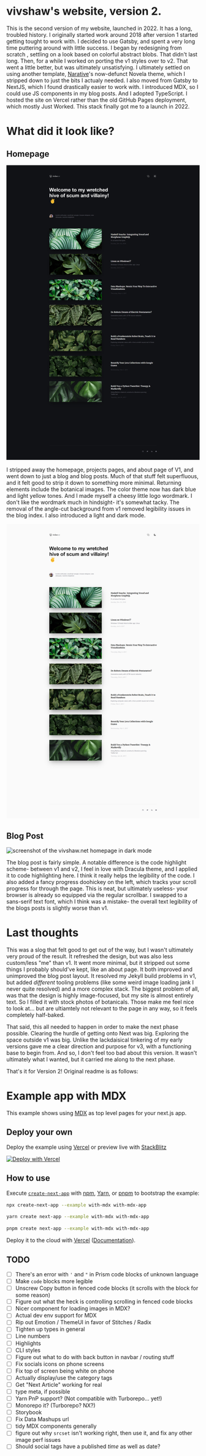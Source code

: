 # vivshaw's website, version 2.

This is the second version of my website, launched in 2022. It has a long, troubled history. I originally started work around 2018 after version 1 started getting tought to work with. I decided to use Gatsby, and spent a very long time puttering around with little success. I began by redesigning from scratch , settling on a look based on colorful abstract blobs. That didn't last long. Then, for a while I worked on porting the v1 styles over to v2. That went a little better, but was ultimately unsatisfying. I ultimately settled on using another template, [Narative](https://www.narative.co/)'s now-defunct Novela theme, which I stripped down to just the bits I actualy needed. I also moved from Gatsby to NextJS, which I found drastically easier to work with. I introduced MDX, so I could use JS components in my blog posts. And I adopted TypeScript. I hosted the site on Vercel rather than the old GitHub Pages deployment, which mostly Just Worked. This stack finally got me to a launch in 2022.

# What did it look like?

## Homepage

![screenshot of the vivshaw.net homepage in dark mode](__archival_images/v2-home.png)

I stripped away the homepage, projects pages, and about page of V1, and went down to just a blog and blog posts. Much of that stuff felt superfluous, and it felt good to strip it down to something more minimal. Returning elements include the botanical images. The color theme now has dark blue and light yellow tones. And I made myself a cheesy little logo wordmark. I don't like the wordmark much in hindsight- it's somewhat tacky. The removal of the angle-cut background from v1 removed legibility issues in the blog index. I also introduced a light and dark mode.

![screenshot of the vivshaw.net homepage in dark mode](__archival_images/v2-home-light.png)

## Blog Post

![screenshot of the vivshaw.net homepage in dark mode](__archival_images/v2-blog_post.png)

The blog post is fairly simple. A notable difference is the code highlight scheme- between v1 and v2, I feel in love with Dracula theme, and I applied it to code highlighting here. I think it really helps the legibility of the code. I also added a fancy progress doohickey on the left, which tracks your scroll progress for through the page. This is neat, but ultimately useless- your browser is already so equipped via the regular scrollbar. I swapped to a sans-serif text font, which I think was a mistake- the overall text legibility of the blogs posts is slightly worse than v1.

# Last thoughts

This was a slog that felt good to get out of the way, but I wasn't ultimately very proud of the result. It refreshed the design, but was also less custom/less "me" than v1. It went more minimal, but it stripped out some things I probably should've kept, like an about page. It both improved and unimproved the blog post layout. It resolved my Jekyll build problems in v1, but added _different_ tooling problems (like some weird image loading jank I never quite resolved) and a more complex stack. The biggest problem of all, was that the design is highly image-focused, but my site is almost entirely text. So I filled it with stock photos of botanicals. Those make me feel nice to look at... but are ultiamtely not relevant to the page in any way, so it feels completely half-baked.

That said, this all needed to happen in order to make the next phase possible. Clearing the hurdle of getting onto Next was big. Exploring the space outside v1 was big. Unlike the lackdaisical tinkering of my early versions gave me a clear direction and purpose for v3, with a functioning base to begin from. And so, I don't feel too bad about this version. It wasn't ultimately what I wanted, but it carried me along to the next phase.

That's it for Version 2! Original readme is as follows:

# Example app with MDX

This example shows using [MDX](https://github.com/mdx-js/mdx) as top level pages for your next.js app.

## Deploy your own

Deploy the example using [Vercel](https://vercel.com?utm_source=github&utm_medium=readme&utm_campaign=next-example) or preview live with [StackBlitz](https://stackblitz.com/github/vercel/next.js/tree/canary/examples/with-mdx)

[![Deploy with Vercel](https://vercel.com/button)](https://vercel.com/new/git/external?repository-url=https://github.com/vercel/next.js/tree/canary/examples/with-mdx&project-name=with-mdx&repository-name=with-mdx)

## How to use

Execute [`create-next-app`](https://github.com/vercel/next.js/tree/canary/packages/create-next-app) with [npm](https://docs.npmjs.com/cli/init), [Yarn](https://yarnpkg.com/lang/en/docs/cli/create/), or [pnpm](https://pnpm.io) to bootstrap the example:

```bash
npx create-next-app --example with-mdx with-mdx-app
```

```bash
yarn create next-app --example with-mdx with-mdx-app
```

```bash
pnpm create next-app --example with-mdx with-mdx-app
```

Deploy it to the cloud with [Vercel](https://vercel.com/new?utm_source=github&utm_medium=readme&utm_campaign=next-example) ([Documentation](https://nextjs.org/docs/deployment)).

## TODO

 - [ ] There's an error with `'` and `"` in Prism code blocks of unknown language
 - [ ] Make `code` blocks more legible
 - [ ] Unscrew Copy button in fenced code blocks (it scrolls with the block for some reason)
 - [ ] Figure out what the heck is controlling scrolling in fenced code blocks
 - [ ] Nicer component for loading images in MDX?
 - [ ] Actual dev env support for MDX
 - [ ] Rip out Emotion / ThemeUI in favor of Stitches / Radix
 - [ ] Tighten up types in general
 - [ ] Line numbers
 - [ ] Highlights
 - [ ] CLI styles
 - [ ] Figure out what to do with back button in navbar / routing stuff
 - [ ] Fix socials icons on phone screens
 - [ ] Fix top of screen being white on phone
 - [ ] Actually display/use the category tags
 - [ ] Get "Next Article" working for real
 - [ ] type meta, if possible
 - [ ] Yarn PnP support? (Not compatible with Turborepo... yet!)
 - [ ] Monorepo it? (Turborepo? NX?)
 - [ ] Storybook
 - [ ] Fix Data Mashups url
 - [ ] tidy MDX components generally
 - [ ] figure out why `srcset` isn't working right, then use it, and fix any other image perf issues
 - [ ] Should social tags have a published _time_ as well as date?
